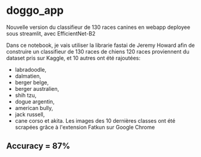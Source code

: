 # doggo_app
Nouvelle version du classifieur de 130 races canines en webapp deployee sous streamlit, avec EfficientNet-B2


Dans ce notebook, je vais utiliser la librarie fastai de Jeremy Howard afin de construire un classifieur de 130 races de chiens
120 races proviennent du dataset pris sur Kaggle, et 10 autres ont été rajoutées:
- labradoodle,
- dalmatien,
- berger belge,
- berger australien,
- shih tzu,
- dogue argentin,
- american bully,
- jack russell,
- cane corso et akita.
Les images des 10 dernières classes ont été scrapées grâce à l'extension Fatkun sur Google Chrome

## Accuracy = 87%



